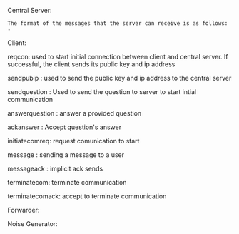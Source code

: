 Central Server:
 ````
 The format of the messages that the server can receive is as follows:
 - 
 ````


Client:

reqcon: used to start initial connection between client and central server. If successful, the client sends its public key and ip address

sendpubip <public key> <ip address >: used to send the public key and ip address to the central server

sendquestion <question id> <question>: Used to send the question to server to start intial communication

answerquestion <question id> <answer>: answer a provided question

ackanswer <question id>: Accept question's answer

initiatecomreq: request comunication to start

message <message id> <messsage>: sending a message to a user

messageack <message id>: implicit ack sends

terminatecom: terminate communication

terminatecomack: accept to terminate communication


Forwarder:


Noise Generator:


